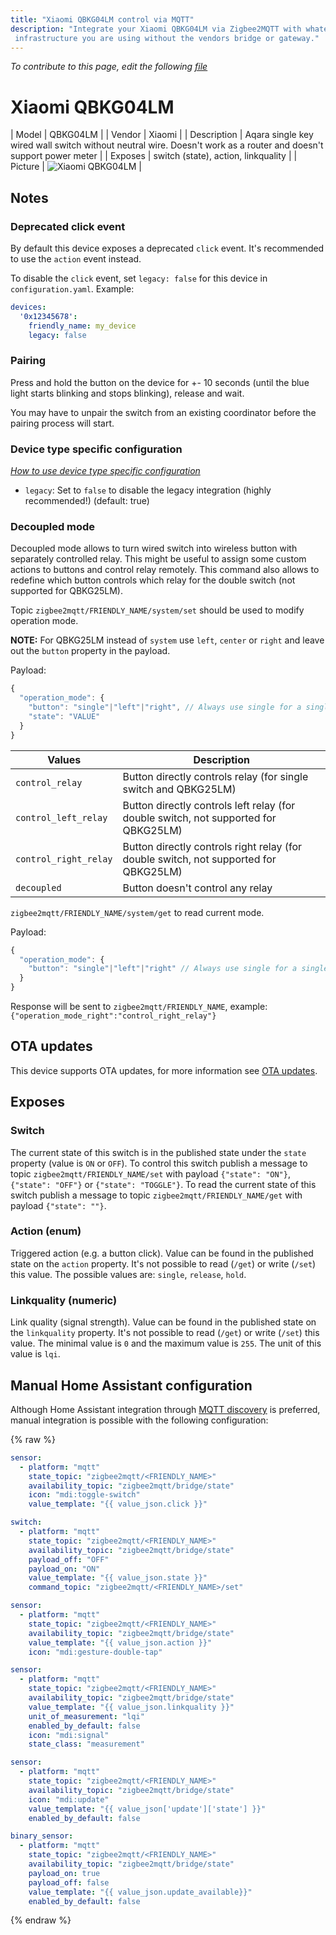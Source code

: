 ```yaml
---
title: "Xiaomi QBKG04LM control via MQTT"
description: "Integrate your Xiaomi QBKG04LM via Zigbee2MQTT with whatever smart home
 infrastructure you are using without the vendors bridge or gateway."
---
```


*To contribute to this page, edit the following
[file](https://github.com/Koenkk/zigbee2mqtt.io/blob/master/docs/devices/QBKG04LM.md)*

# Xiaomi QBKG04LM

| Model | QBKG04LM  |
| Vendor  | Xiaomi  |
| Description | Aqara single key wired wall switch without neutral wire. Doesn't work as a router and doesn't support power meter |
| Exposes | switch (state), action, linkquality |
| Picture | ![Xiaomi QBKG04LM](../images/devices/QBKG04LM.jpg) |

## Notes


### Deprecated click event
By default this device exposes a deprecated `click` event. It's recommended to use the `action` event instead.

To disable the `click` event, set `legacy: false` for this device in `configuration.yaml`. Example:

```yaml
devices:
  '0x12345678':
    friendly_name: my_device
    legacy: false
```


### Pairing
Press and hold the button on the device for +- 10 seconds
(until the blue light starts blinking and stops blinking), release and wait.

You may have to unpair the switch from an existing coordinator before the pairing process will start.

### Device type specific configuration
*[How to use device type specific configuration](../information/configuration.md)*

* `legacy`: Set to `false` to disable the legacy integration (highly recommended!) (default: true)


### Decoupled mode
Decoupled mode allows to turn wired switch into wireless button with separately controlled relay.
This might be useful to assign some custom actions to buttons and control relay remotely.
This command also allows to redefine which button controls which relay for the double switch (not supported for QBKG25LM).

Topic `zigbee2mqtt/FRIENDLY_NAME/system/set` should be used to modify operation mode.

**NOTE:** For QBKG25LM instead of `system` use `left`, `center` or `right` and leave out the `button` property in the payload.

Payload:
```js
{
  "operation_mode": {
    "button": "single"|"left"|"right", // Always use single for a single switch
    "state": "VALUE"
  }
}
```

Values                | Description
----------------------|---------------------------------------------------------
`control_relay`       | Button directly controls relay (for single switch and QBKG25LM)
`control_left_relay`  | Button directly controls left relay (for double switch, not supported for QBKG25LM)
`control_right_relay` | Button directly controls right relay (for double switch, not supported for QBKG25LM)
`decoupled`           | Button doesn't control any relay

`zigbee2mqtt/FRIENDLY_NAME/system/get` to read current mode.

Payload:
```js
{
  "operation_mode": {
    "button": "single"|"left"|"right" // Always use single for a single switch
  }
}
```

Response will be sent to `zigbee2mqtt/FRIENDLY_NAME`, example: `{"operation_mode_right":"control_right_relay"}`


## OTA updates
This device supports OTA updates, for more information see [OTA updates](../information/ota_updates.md).


## Exposes

### Switch 
The current state of this switch is in the published state under the `state` property (value is `ON` or `OFF`).
To control this switch publish a message to topic `zigbee2mqtt/FRIENDLY_NAME/set` with payload `{"state": "ON"}`, `{"state": "OFF"}` or `{"state": "TOGGLE"}`.
To read the current state of this switch publish a message to topic `zigbee2mqtt/FRIENDLY_NAME/get` with payload `{"state": ""}`.

### Action (enum)
Triggered action (e.g. a button click).
Value can be found in the published state on the `action` property.
It's not possible to read (`/get`) or write (`/set`) this value.
The possible values are: `single`, `release`, `hold`.

### Linkquality (numeric)
Link quality (signal strength).
Value can be found in the published state on the `linkquality` property.
It's not possible to read (`/get`) or write (`/set`) this value.
The minimal value is `0` and the maximum value is `255`.
The unit of this value is `lqi`.

## Manual Home Assistant configuration
Although Home Assistant integration through [MQTT discovery](../integration/home_assistant) is preferred,
manual integration is possible with the following configuration:


{% raw %}
```yaml
sensor:
  - platform: "mqtt"
    state_topic: "zigbee2mqtt/<FRIENDLY_NAME>"
    availability_topic: "zigbee2mqtt/bridge/state"
    icon: "mdi:toggle-switch"
    value_template: "{{ value_json.click }}"

switch:
  - platform: "mqtt"
    state_topic: "zigbee2mqtt/<FRIENDLY_NAME>"
    availability_topic: "zigbee2mqtt/bridge/state"
    payload_off: "OFF"
    payload_on: "ON"
    value_template: "{{ value_json.state }}"
    command_topic: "zigbee2mqtt/<FRIENDLY_NAME>/set"

sensor:
  - platform: "mqtt"
    state_topic: "zigbee2mqtt/<FRIENDLY_NAME>"
    availability_topic: "zigbee2mqtt/bridge/state"
    value_template: "{{ value_json.action }}"
    icon: "mdi:gesture-double-tap"

sensor:
  - platform: "mqtt"
    state_topic: "zigbee2mqtt/<FRIENDLY_NAME>"
    availability_topic: "zigbee2mqtt/bridge/state"
    value_template: "{{ value_json.linkquality }}"
    unit_of_measurement: "lqi"
    enabled_by_default: false
    icon: "mdi:signal"
    state_class: "measurement"

sensor:
  - platform: "mqtt"
    state_topic: "zigbee2mqtt/<FRIENDLY_NAME>"
    availability_topic: "zigbee2mqtt/bridge/state"
    icon: "mdi:update"
    value_template: "{{ value_json['update']['state'] }}"
    enabled_by_default: false

binary_sensor:
  - platform: "mqtt"
    state_topic: "zigbee2mqtt/<FRIENDLY_NAME>"
    availability_topic: "zigbee2mqtt/bridge/state"
    payload_on: true
    payload_off: false
    value_template: "{{ value_json.update_available}}"
    enabled_by_default: false
```
{% endraw %}


